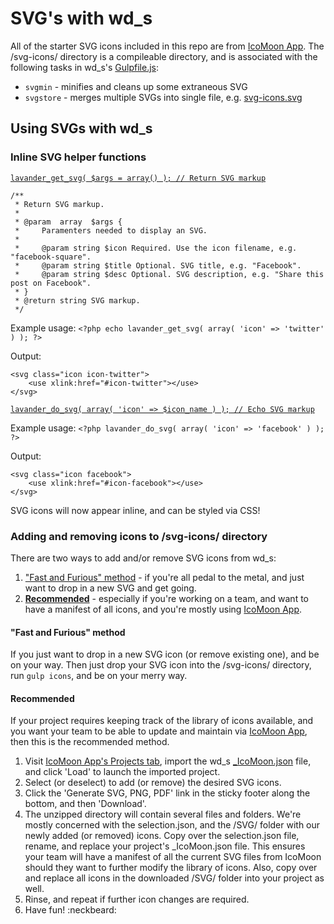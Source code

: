 # SVG's with wd_s

All of the starter SVG icons included in this repo are from [IcoMoon App](https://icomoon.io/app/). The /svg-icons/ directory is a compileable directory, and is associated with the following tasks in wd_s's [Gulpfile.js](../../blob/master/Gulpfile.js):

* `svgmin` - minifies and cleans up some extraneous SVG
* `svgstore` - merges multiple SVGs into single file, e.g. [svg-icons.svg](../blob/master/images/svg-icons.svg)

## Using SVGs with wd_s

### Inline SVG helper functions

[`lavander_get_svg( $args = array() ); // Return SVG markup`](../../blob/master/inc/template-tags.php#L125)
```
/**
 * Return SVG markup.
 *
 * @param  array  $args {
 *     Paramenters needed to display an SVG.
 *
 *     @param string $icon Required. Use the icon filename, e.g. "facebook-square".
 *     @param string $title Optional. SVG title, e.g. "Facebook".
 *     @param string $desc Optional. SVG description, e.g. "Share this post on Facebook".
 * }
 * @return string SVG markup.
 */
```

Example usage:
`<?php echo lavander_get_svg( array( 'icon' => 'twitter' ) ); ?>`

Output:
```
<svg class="icon icon-twitter">
    <use xlink:href="#icon-twitter"></use>
</svg>
```
[`lavander_do_svg( array( 'icon' => $icon_name ) ); // Echo SVG markup`](../blob/master/inc/template-tags.php#L139)

Example usage:
`<?php lavander_do_svg( array( 'icon' => 'facebook' ) ); ?>`

Output:
```
<svg class="icon facebook">
    <use xlink:href="#icon-facebook"></use>
</svg>
```

SVG icons will now appear inline, and can be styled via CSS!

### Adding and removing icons to /svg-icons/ directory
There are two ways to add and/or remove SVG icons from wd_s:

1. ["Fast and Furious" method](#fast-and-furious) - if you're all pedal to the metal, and just want to drop in a new SVG and get going.
2. [**Recommended**](#recommended) - especially if you're working on a team, and want to have a manifest of all icons, and you're mostly using [IcoMoon App](https://icomoon.io/app/).

#### "Fast and Furious" method
If you just want to drop in a new SVG icon (or remove existing one), and be on your way. Then just drop your SVG icon into the /svg-icons/ directory, run `gulp icons`, and be on your merry way.

#### Recommended
If your project requires keeping track of the library of icons available, and you want your team to be able to update and maintain via [IcoMoon App](https://icomoon.io/app/), then this is the recommended method.

1. Visit [IcoMoon App's Projects tab](https://icomoon.io/app/#/projects), import the wd_s [_IcoMoon.json](_IcoMoon.json) file, and click 'Load' to launch the imported project.
2. Select (or deselect) to add (or remove) the desired SVG icons.
3. Click the 'Generate SVG, PNG, PDF' link in the sticky footer along the bottom, and then 'Download'.
4. The unzipped directory will contain several files and folders. We're mostly concerned with the selection.json, and the /SVG/ folder with our newly added (or removed) icons. Copy over the selection.json file, rename, and replace your project's _IcoMoon.json file. This ensures your team will have a manifest of all the current SVG files from IcoMoon should they want to further modify the library of icons. Also, copy over and replace all icons in the downloaded /SVG/ folder into your project as well.
5. Rinse, and repeat if further icon changes are required.
6. Have fun! :neckbeard:
